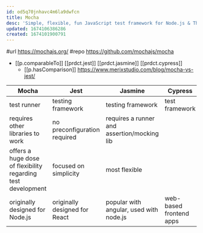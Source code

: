 ```yaml
---
id: od5q70jnhavc4m6la9dwfcn
title: Mocha
desc: 'Simple, flexible, fun JavaScript test framework for Node.js & The Browser'
updated: 1674106386286
created: 1674101900791
---
```


#url https://mochajs.org/
#repo https://github.com/mochajs/mocha

- [[p.comparableTo]] [[prdct.jest]] [[prdct.jasmine]] [[prdct.cypress]]
  - [[p.hasComparison]] https://www.merixstudio.com/blog/mocha-vs-jest/

| Mocha | Jest | Jasmine | Cypress |
| --- | --- | --- | --- |
| test runner | testing framework | testing framework | test framework |
| requires other libraries to work | no preconfiguration required | requires a runner and assertion/mocking lib |
| offers a huge dose of flexibility regarding test development | focused on simplicity | most flexible |
| originally designed for Node.js | originally designed for React | popular with angular, used with node.js | web-based frontend apps
